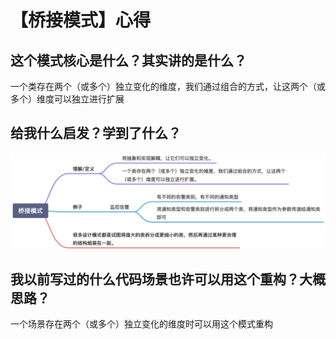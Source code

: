 # 【桥接模式】心得

## 这个模式核心是什么？其实讲的是什么？

一个类存在两个（或多个）独立变化的维度，我们通过组合的方式，让这两个（或多个）维度可以独立进行扩展

## 给我什么启发？学到了什么？

![](bridge.jpeg)

## 我以前写过的什么代码场景也许可以用这个重构？大概思路？

一个场景存在两个（或多个）独立变化的维度时可以用这个模式重构
